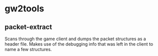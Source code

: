 gw2tools
========

packet-extract
--------------

Scans through the game client and dumps the packet structures as a header file. Makes use of the debugging info that was left in the client to name a few structures.
